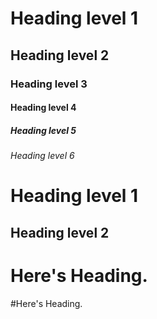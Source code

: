 <!-- Heading Syntax -->

# Heading level 1

## Heading level 2

### Heading level 3

#### Heading level 4 

##### Heading level 5

###### Heading level 6 



<!-- Alternate Heading Syntax -->

<!-- below line only 3 or more symbol active .md file 
like === , --- (works fine)
but == , -- (not working) -->

Heading level 1
==================

Heading level 2
------------------

<!-- only for two heading this syntax works not for heading 3,4,5 and 6 -->

<!-- Best Practice -->

<!-- Do this -->

# Here's Heading.

<!-- Don't do this -->

#Here's Heading.
